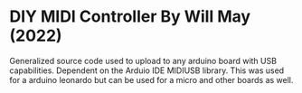 # DIY MIDI Controller By Will May (2022)

Generalized source code used to upload to any arduino board with USB capabilities. Dependent on the Arduio IDE MIDIUSB library.
This was used for a arduino leonardo but can be used for a micro and other boards as well.
